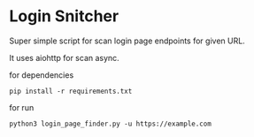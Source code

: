 # Login Snitcher

Super simple script for scan login page endpoints for given URL.

It uses aiohttp for scan async.

for dependencies

`pip install -r requirements.txt`

for run

`python3 login_page_finder.py -u https://example.com`
